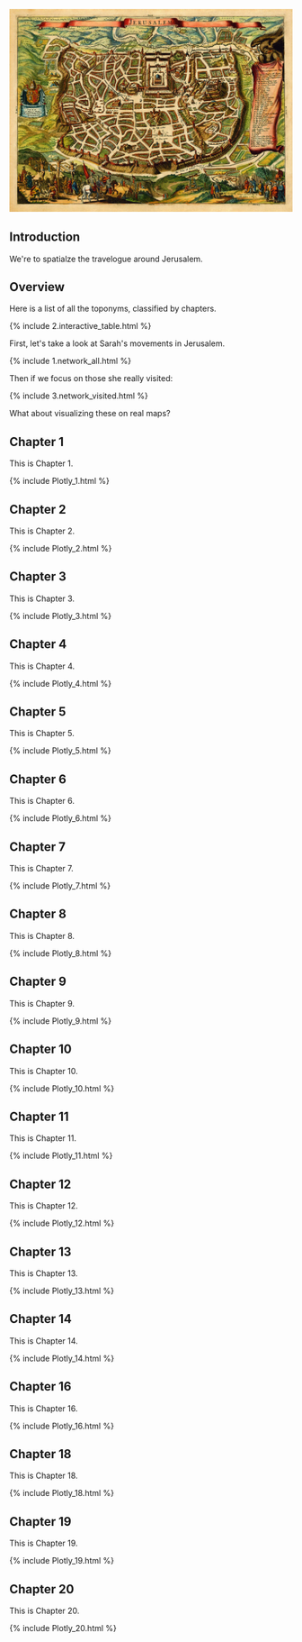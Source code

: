 ![Beer Banner](./assets/img/jerusalem_map.webp "map banner")

## <a id="section_intro">Introduction</a>
We're to spatialze the travelogue around Jerusalem.


## <a id="section_overview">Overview</a>

Here is a list of all the toponyms, classified by chapters.

{% include 2.interactive_table.html %}

First, let's take a look at Sarah's movements in Jerusalem.

{% include 1.network_all.html %}

Then if we focus on those she really visited:

{% include 3.network_visited.html %}


What about visualizing these on real maps?

## <a id="section_1">Chapter 1</a>
This is Chapter 1.

{% include Plotly_1.html %}


## <a id="section_2">Chapter 2</a>
This is Chapter 2.

{% include Plotly_2.html %}


## <a id="section_3">Chapter 3</a>
This is Chapter 3.

{% include Plotly_3.html %}


## <a id="section_4">Chapter 4</a>
This is Chapter 4.

{% include Plotly_4.html %}


## <a id="section_5">Chapter 5</a>
This is Chapter 5.

{% include Plotly_5.html %}


## <a id="section_6">Chapter 6</a>
This is Chapter 6.

{% include Plotly_6.html %}


## <a id="section_7">Chapter 7</a>
This is Chapter 7.

{% include Plotly_7.html %}


## <a id="section_8">Chapter 8</a>
This is Chapter 8.

{% include Plotly_8.html %}


## <a id="section_9">Chapter 9</a>
This is Chapter 9.

{% include Plotly_9.html %}


## <a id="section_10">Chapter 10</a>
This is Chapter 10.

{% include Plotly_10.html %}


## <a id="section_11">Chapter 11</a>
This is Chapter 11.

{% include Plotly_11.html %}


## <a id="section_12">Chapter 12</a>
This is Chapter 12.

{% include Plotly_12.html %}


## <a id="section_13">Chapter 13</a>
This is Chapter 13.

{% include Plotly_13.html %}


## <a id="section_14">Chapter 14</a>
This is Chapter 14.

{% include Plotly_14.html %}


## <a id="section_16">Chapter 16</a>
This is Chapter 16.

{% include Plotly_16.html %}


## <a id="section_18">Chapter 18</a>
This is Chapter 18.

{% include Plotly_18.html %}


## <a id="section_19">Chapter 19</a>
This is Chapter 19.

{% include Plotly_19.html %}


## <a id="section_20">Chapter 20</a>
This is Chapter 20.

{% include Plotly_20.html %}




